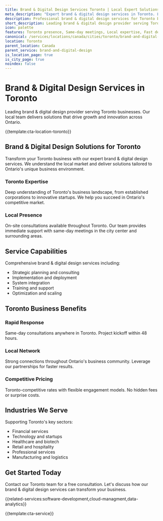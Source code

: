 ```yaml
---
title: Brand & Digital Design Services Toronto | Local Expert Solutions
meta_description: "Expert brand & digital design services in Toronto. Local team, same-day consultations, proven results. Transform your business today."
description: Professional brand & digital design services for Toronto businesses
short_description: Leading brand & digital design provider serving Toronto and Ontario.
icon: palette
features: Toronto presence, Same-day meetings, Local expertise, Fast deployment, Competitive rates, Proven track record
canonical: /services/locations/canada/cities/toronto/brand-and-digital-design-toronto.html
location: Toronto
parent_location: Canada
parent_service: brand-and-digital-design
is_location_page: true
is_city_page: true
noindex: false
---
```


# Brand & Digital Design Services in Toronto

Leading brand & digital design provider serving Toronto businesses. Our local team delivers solutions that drive growth and innovation across Ontario.

{{template:cta-location-toronto}}

## Brand & Digital Design Solutions for Toronto

Transform your Toronto business with our expert brand & digital design services. We understand the local market and deliver solutions tailored to Ontario's unique business environment.

### Toronto Expertise

Deep understanding of Toronto's business landscape, from established corporations to innovative startups. We help you succeed in Ontario's competitive market.

### Local Presence

On-site consultations available throughout Toronto. Our team provides immediate support with same-day meetings in the city center and surrounding areas.

## Service Capabilities

Comprehensive brand & digital design services including:
- Strategic planning and consulting
- Implementation and deployment
- System integration
- Training and support
- Optimization and scaling

## Toronto Business Benefits

### Rapid Response
Same-day consultations anywhere in Toronto. Project kickoff within 48 hours.

### Local Network
Strong connections throughout Ontario's business community. Leverage our partnerships for faster results.

### Competitive Pricing
Toronto-competitive rates with flexible engagement models. No hidden fees or surprise costs.

## Industries We Serve

Supporting Toronto's key sectors:
- Financial services
- Technology and startups
- Healthcare and biotech
- Retail and hospitality
- Professional services
- Manufacturing and logistics

## Get Started Today

Contact our Toronto team for a free consultation. Let's discuss how our brand & digital design services can transform your business.

{{related-services:software-development,cloud-managment,data-analytics}}

{{template:cta-service}}
